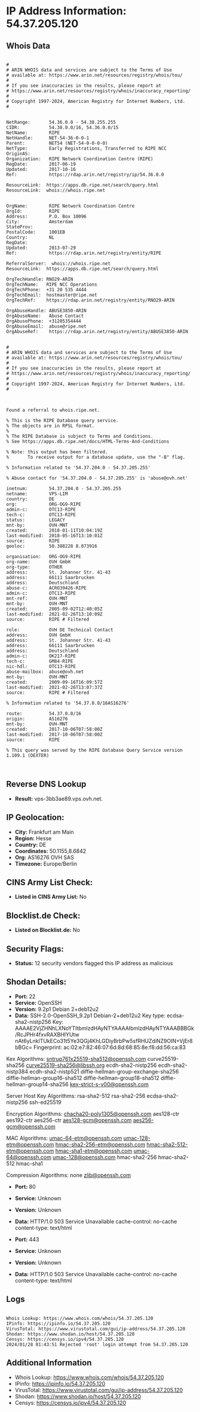 # IP Address Information: 54.37.205.120

## Whois Data
```

#
# ARIN WHOIS data and services are subject to the Terms of Use
# available at: https://www.arin.net/resources/registry/whois/tou/
#
# If you see inaccuracies in the results, please report at
# https://www.arin.net/resources/registry/whois/inaccuracy_reporting/
#
# Copyright 1997-2024, American Registry for Internet Numbers, Ltd.
#


NetRange:       54.36.0.0 - 54.38.255.255
CIDR:           54.38.0.0/16, 54.36.0.0/15
NetName:        RIPE
NetHandle:      NET-54-36-0-0-1
Parent:         NET54 (NET-54-0-0-0-0)
NetType:        Early Registrations, Transferred to RIPE NCC
OriginAS:       
Organization:   RIPE Network Coordination Centre (RIPE)
RegDate:        2017-06-19
Updated:        2017-10-16
Ref:            https://rdap.arin.net/registry/ip/54.36.0.0

ResourceLink:  https://apps.db.ripe.net/search/query.html
ResourceLink:  whois://whois.ripe.net


OrgName:        RIPE Network Coordination Centre
OrgId:          RIPE
Address:        P.O. Box 10096
City:           Amsterdam
StateProv:      
PostalCode:     1001EB
Country:        NL
RegDate:        
Updated:        2013-07-29
Ref:            https://rdap.arin.net/registry/entity/RIPE

ReferralServer:  whois://whois.ripe.net
ResourceLink:  https://apps.db.ripe.net/search/query.html

OrgTechHandle: RNO29-ARIN
OrgTechName:   RIPE NCC Operations
OrgTechPhone:  +31 20 535 4444 
OrgTechEmail:  hostmaster@ripe.net
OrgTechRef:    https://rdap.arin.net/registry/entity/RNO29-ARIN

OrgAbuseHandle: ABUSE3850-ARIN
OrgAbuseName:   Abuse Contact
OrgAbusePhone:  +31205354444 
OrgAbuseEmail:  abuse@ripe.net
OrgAbuseRef:    https://rdap.arin.net/registry/entity/ABUSE3850-ARIN


#
# ARIN WHOIS data and services are subject to the Terms of Use
# available at: https://www.arin.net/resources/registry/whois/tou/
#
# If you see inaccuracies in the results, please report at
# https://www.arin.net/resources/registry/whois/inaccuracy_reporting/
#
# Copyright 1997-2024, American Registry for Internet Numbers, Ltd.
#



Found a referral to whois.ripe.net.

% This is the RIPE Database query service.
% The objects are in RPSL format.
%
% The RIPE Database is subject to Terms and Conditions.
% See https://apps.db.ripe.net/docs/HTML-Terms-And-Conditions

% Note: this output has been filtered.
%       To receive output for a database update, use the "-B" flag.

% Information related to '54.37.204.0 - 54.37.205.255'

% Abuse contact for '54.37.204.0 - 54.37.205.255' is 'abuse@ovh.net'

inetnum:        54.37.204.0 - 54.37.205.255
netname:        VPS-LIM
country:        DE
org:            ORG-OG9-RIPE
admin-c:        OTC13-RIPE
tech-c:         OTC13-RIPE
status:         LEGACY
mnt-by:         OVH-MNT
created:        2018-01-11T10:04:19Z
last-modified:  2018-05-16T13:10:01Z
source:         RIPE
geoloc:         50.388228 8.073916

organisation:   ORG-OG9-RIPE
org-name:       OVH GmbH
org-type:       OTHER
address:        St. Johanner Str. 41-43
address:        66111 Saarbrucken
address:        Deutschland
abuse-c:        ACRO39426-RIPE
admin-c:        OTC13-RIPE
mnt-ref:        OVH-MNT
mnt-by:         OVH-MNT
created:        2005-09-02T12:40:05Z
last-modified:  2021-02-26T13:10:09Z
source:         RIPE # Filtered

role:           OVH DE Technical Contact
address:        OVH GmbH
address:        St. Johanner Str. 41-43
address:        66111 Saarbrucken
address:        Deutschland
admin-c:        OK217-RIPE
tech-c:         GM84-RIPE
nic-hdl:        OTC13-RIPE
abuse-mailbox:  abuse@ovh.net
mnt-by:         OVH-MNT
created:        2009-09-16T16:09:57Z
last-modified:  2021-02-26T13:07:37Z
source:         RIPE # Filtered

% Information related to '54.37.0.0/16AS16276'

route:          54.37.0.0/16
origin:         AS16276
mnt-by:         OVH-MNT
created:        2017-10-06T07:58:00Z
last-modified:  2017-10-06T07:58:00Z
source:         RIPE

% This query was served by the RIPE Database Query Service version 1.109.1 (DEXTER)



```
## Reverse DNS Lookup
- **Result:** vps-3bb3ae89.vps.ovh.net.

## IP Geolocation:
- **City:** Frankfurt am Main
- **Region:** Hesse
- **Country:** DE
- **Coordinates:** 50.1155,8.6842
- **Org:** AS16276 OVH SAS
- **Timezone:** Europe/Berlin

## CINS Army List Check:
- **Listed in CINS Army List:** 
No

## Blocklist.de Check:
- **Listed on Blocklist.de:** 
No

## Security Flags:
- **Status:** 12 security vendors flagged this IP address as malicious

## Shodan Details:
- **Port:** 22
- **Service:** OpenSSH
- **Version:** 9.2p1 Debian 2+deb12u2
- **Data:** SSH-2.0-OpenSSH_9.2p1 Debian-2+deb12u2
Key type: ecdsa-sha2-nistp256
Key: AAAAE2VjZHNhLXNoYTItbmlzdHAyNTYAAAAIbmlzdHAyNTYAAABBBGk/RcJPHr4fxvRAXBHlYUtw
nAt6yLnklTUkECo31t5Ye3QGj4KhLGDiyBrbPw5sfRHUZdiNZ9OIN+VjEr8bBGc=
Fingerprint: ac:02:e7:82:46:07:6d:8d:68:85:8e:f8:dd:56:ca:83

Kex Algorithms:
	sntrup761x25519-sha512@openssh.com
	curve25519-sha256
	curve25519-sha256@libssh.org
	ecdh-sha2-nistp256
	ecdh-sha2-nistp384
	ecdh-sha2-nistp521
	diffie-hellman-group-exchange-sha256
	diffie-hellman-group16-sha512
	diffie-hellman-group18-sha512
	diffie-hellman-group14-sha256
	kex-strict-s-v00@openssh.com

Server Host Key Algorithms:
	rsa-sha2-512
	rsa-sha2-256
	ecdsa-sha2-nistp256
	ssh-ed25519

Encryption Algorithms:
	chacha20-poly1305@openssh.com
	aes128-ctr
	aes192-ctr
	aes256-ctr
	aes128-gcm@openssh.com
	aes256-gcm@openssh.com

MAC Algorithms:
	umac-64-etm@openssh.com
	umac-128-etm@openssh.com
	hmac-sha2-256-etm@openssh.com
	hmac-sha2-512-etm@openssh.com
	hmac-sha1-etm@openssh.com
	umac-64@openssh.com
	umac-128@openssh.com
	hmac-sha2-256
	hmac-sha2-512
	hmac-sha1

Compression Algorithms:
	none
	zlib@openssh.com


- **Port:** 80
- **Service:** Unknown
- **Version:** Unknown
- **Data:** HTTP/1.0 503 Service Unavailable
cache-control: no-cache
content-type: text/html



- **Port:** 443
- **Service:** Unknown
- **Version:** Unknown
- **Data:** HTTP/1.0 503 Service Unavailable
cache-control: no-cache
content-type: text/html



## Logs
```

Whois Lookup: https://www.whois.com/whois/54.37.205.120
IPinfo: https://ipinfo.io/54.37.205.120
VirusTotal: https://www.virustotal.com/gui/ip-address/54.37.205.120
Shodan: https://www.shodan.io/host/54.37.205.120
Censys: https://censys.io/ipv4/54.37.205.120
2024/01/28 01:43:51 Rejected 'root' login attempt from 54.37.205.120

```
## Additional Information
- Whois Lookup: https://www.whois.com/whois/54.37.205.120
- IPinfo: https://ipinfo.io/54.37.205.120
- VirusTotal: https://www.virustotal.com/gui/ip-address/54.37.205.120
- Shodan: https://www.shodan.io/host/54.37.205.120
- Censys: https://censys.io/ipv4/54.37.205.120

